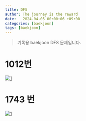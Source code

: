 ```yaml
---
title: DFS
author: The journey is the reward
date:   2024-04-05 00:00:06 +09:00
categories: [baekjoon]
tags: [baekjoon]
---
```


> 기록용 baekjoon DFS 문제입니다.

#  1012번

<a  href="https://github.com/LeeNaYoung240/LeeNaYoung240.github.io/assets/107848521/375a792f-5cea-4807-aba2-0de4ad9c04e7"  class="popup img-link"><img  src="https://github.com/LeeNaYoung240/LeeNaYoung240.github.io/assets/107848521/375a792f-5cea-4807-aba2-0de4ad9c04e7"  alt="1"  loading="lazy"></a>   


# 1743 번

<a  href="https://github.com/LeeNaYoung240/LeeNaYoung240.github.io/assets/107848521/28dc4dd0-bf69-4748-bf57-cbe48ff06f77"  class="popup img-link"><img  src="https://github.com/LeeNaYoung240/LeeNaYoung240.github.io/assets/107848521/28dc4dd0-bf69-4748-bf57-cbe48ff06f77"  alt="1"  loading="lazy"></a>   